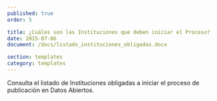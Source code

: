 ```yaml
---
published: true
order: 5

title: ¿Cuáles son las Instituciones que deben iniciar el Proceso?
date: 2015-07-06
document: /docs/listado_instituciones_obligadas.docx

section: templates
category: templates
---
```


Consulta el listado de Instituciones obligadas a iniciar el proceso de publicación en Datos Abiertos.